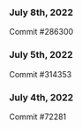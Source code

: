 ### July 8th, 2022

Commit #286300

### July 5th, 2022

Commit #314353


### July 4th, 2022

Commit #72281
